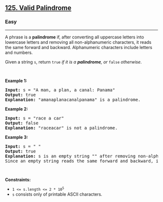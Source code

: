 <h2><a href="https://leetcode.com/problems/valid-palindrome/">125. Valid Palindrome</a></h2><h3>Easy</h3><hr><div><p>A phrase is a <strong>palindrome</strong> if, after converting all uppercase letters into lowercase letters and removing all non-alphanumeric characters, it reads the same forward and backward. Alphanumeric characters include letters and numbers.</p>

<p>Given a string <code>s</code>, return <code>true</code><em> if it is a <strong>palindrome</strong>, or </em><code>false</code><em> otherwise</em>.</p>

<p>&nbsp;</p>
<p><strong class="example">Example 1:</strong></p>

<div class="top-box hide"><div class="alert-info"></div></div><pre data-original-code="Input: s = &quot;A man, a plan, a canal: Panama&quot;
Output: true
Explanation: &quot;amanaplanacanalpanama&quot; is a palindrome.
" data-snippet-id="ext.be9a79f71836db216c1df90552c93ad0" data-snippet-saved="false" data-codota-status="done"><strong>Input:</strong> s = "A man, a plan, a canal: Panama"
<strong>Output:</strong> true
<strong>Explanation:</strong> "amanaplanacanalpanama" is a palindrome.
</pre>

<p><strong class="example">Example 2:</strong></p>

<div class="top-box hide"><div class="alert-info"></div></div><pre data-original-code="Input: s = &quot;race a car&quot;
Output: false
Explanation: &quot;raceacar&quot; is not a palindrome.
" data-snippet-id="ext.9e906e856aceeed8c2f1735b678f2e12" data-snippet-saved="false" data-codota-status="done"><strong>Input:</strong> s = "race a car"
<strong>Output:</strong> false
<strong>Explanation:</strong> "raceacar" is not a palindrome.
</pre>

<p><strong class="example">Example 3:</strong></p>

<div class="top-box hide"><div class="alert-info"></div></div><pre data-original-code="Input: s = &quot; &quot;
Output: true
Explanation: s is an empty string &quot;&quot; after removing non-alphanumeric characters.
Since an empty string reads the same forward and backward, it is a palindrome.
" data-snippet-id="ext.74bb19f5aaaa9f446ebe2f78d8742a82" data-snippet-saved="false" data-codota-status="done"><strong>Input:</strong> s = " "
<strong>Output:</strong> true
<strong>Explanation:</strong> s is an empty string "" after removing non-alphanumeric characters.
Since an empty string reads the same forward and backward, it is a palindrome.
</pre>

<p>&nbsp;</p>
<p><strong>Constraints:</strong></p>

<ul>
	<li><code>1 &lt;= s.length &lt;= 2 * 10<sup>5</sup></code></li>
	<li><code>s</code> consists only of printable ASCII characters.</li>
</ul>
</div>